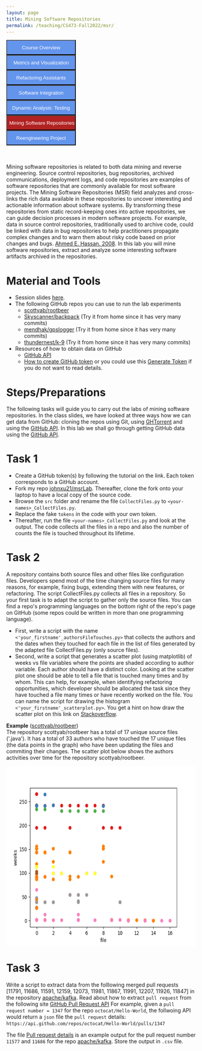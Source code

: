 ```yaml
---
layout: page
title: Mining Software Repositories
permalink: /teaching/CS473-Fall2022/msr/
---
```


<form action="/teaching/CS473-Fall2022/">
    <input type="submit" style="background-color:cornflowerblue;color:white;width:185px;
height:40px;" value="Course Overview" />
</form>
<form action="/teaching/CS473-Fall2022/metrics/">
    <input type="submit" style="background-color:cornflowerblue;color:white;width:185px;
height:40px;" value="Metrics and Visualization" />
</form>
<form action="/teaching/CS473-Fall2022/refactoring/">
    <input type="submit" style="background-color:cornflowerblue;color:white;width:185px;
height:40px;" value="Refactoring Assistants" />
</form>
<form action="/teaching/CS473-Fall2022/integration/">
    <input type="submit" style="background-color:cornflowerblue;color:white;width:185px;
height:40px;" value="Software Integration" />
</form>
<form action="/teaching/CS473-Fall2022/dynamic/">
    <input type="submit" style="background-color:cornflowerblue;color:white;width:185px;
height:40px;" value="Dynamic Analysis: Testing" />
</form>
<form action="/teaching/CS473-Fall2022/msr/">
    <input type="submit" style="background-color:firebrick;color:white;width:185px;
height:40px;" value="Mining Software Repositories" />
</form>
<form action="/teaching/CS473-Fall2022/project/">
    <input type="submit" style="background-color:cornflowerblue;color:white;width:185px;
height:40px;" value="Reengineering Project" />
</form>

<br/>
<br/>


Mining software repositories is related to both data mining and reverse engineering. 
Source control repositories, bug repositories, archived
communications, deployment logs, and code repositories
are examples of software repositories that are commonly
available for most software projects. The Mining Software
Repositories (MSR) field analyzes and cross-links the rich
data available in these repositories to uncover interesting
and actionable information about software systems. By
transforming these repositories from static record-keeping
ones into active repositories, we can guide decision processes 
in modern software projects. For example, data in
source control repositories, traditionally used to archive
code, could be linked with data in bug repositories to help
practitioners propagate complex changes and to warn them
about risky code based on prior changes and bugs. 
[Ahmed E. Hassan. 2008](https://ieeexplore.ieee.org/stamp/stamp.jsp?tp=&arnumber=4659248). 
In this lab you will mine software repositories, extract and analyze some interesting 
software artifacts archived in the repositories.

Material and Tools
==========
* Session slides [here](../../../files/MSR_slides.pdf).
* The following GitHub repos you can use to run the lab experiments
  * [scottyab/rootbeer](https://github.com/scottyab/rootbeer)
  * [Skyscanner/backpack](https://github.com/Skyscanner/backpack) (Try it from home since it has very many commits)
  * [mendhak/gpslogger](https://github.com/mendhak/gpslogger) (Try it from home since it has very many commits)
  * [thundernest/k-9](https://github.com/thundernest/k-9) (Try it from home since it has very many commits)
* Resources of how to obtain data on GitHub
  * [GitHub API](https://docs.github.com/en/rest)
  * [How to create GitHub token](https://docs.github.com/en/authentication/keeping-your-account-and-data-secure/creating-a-personal-access-token#creating-a-token) or you could use this [Generate Token](https://github.com/settings/tokens/new?scopes=repo) if you do not want to read  details.

Steps/Preparations
==========
The following tasks will guide you to carry out the labs of mining software repositories. 
In the class slides, we have looked at three ways how we can get data from GitHub: 
cloning the repos using Git, using [GHTorrent](https://ghtorrent.org/) and using the 
[GitHub API](https://docs.github.com/en/rest). In this lab we shall go through getting GitHub data using the
[GitHub API](https://docs.github.com/en/rest).

Task 1
=======
* Create a GitHub token(s) by following the tutorial on the link. Each token corresponds to a GitHub account.
* Fork my repo [johnxu21/msrLab](https://github.com/johnxu21/msrLab). Thereafter, clone the fork onto your 
laptop to have a local copy of the source code. 
* Browse the ```src``` folder and rename the file ```CollectFiles.py``` to ```<your-names>_CollectFiles.py```.
* Replace the fake ```tokens``` in the code with your own token.
* Thereafter, run the file ```<your-names>_CollectFiles.py``` and look at the output. 
The code collects all the files in a repo and also the number of counts the file is touched 
throughout its lifetime.

Task 2
======
A repository contains both source files and other files like configuration files. Developers 
spend most of the time changing source files for many reasons, for example, fixing bugs, 
extending them with new features, or refactoring. The script CollectFiles.py collects all 
files in a repository. So your first task is to adapt the script to gather only the source files. 
You can find a repo's programming languages on the bottom right of the repo's page on GitHub 
(some repos could be written in more than one programming language).
* First, write a script with the name ```<'your_firstname'_authorsFileTouches.py>``` that collects 
the authors and the dates when they touched for each file in the list of files generated by the 
adapted file CollectFiles.py (only source files).
* Second, write a script that generates a scatter plot (using matplotlib) of weeks vs file 
variables where the points are shaded according to author variable. Each author should have 
a distinct color. Looking at the scatter plot one should be able to tell a file that is 
touched many times and by whom. This can help, for example, when identifying refactoring 
opportunities, which developer should be allocated the task since they have touched a file 
many times or have recently worked on the file. You can name the script for drawing the 
histogram ```<'your_firstname'_scatterplot.py>```. 
You get a hint on how draw the scatter plot on this link on [Stackoverflow](https://stackoverflow.com/questions/8202605/matplotlib-scatterplot-color-as-a-function-of-a-third-variable).

**Example** ([scottyab/rootbeer](https://github.com/scottyab/rootbeer)) <br/>
The repository scottyab/rootbeer has a total of 17 unique source files ('.java'). It has a total 
of 33 authors who have touched the 17 unique files (the data points in the graph) who have been 
updating the files and commiting their changes. The scatter plot  below  shows the authors 
activities over time for the repository scottyab/rootbeer. 

<img src="/images/rootbeer.jpeg" alt="rootbeer" style="width:600px;height:480px;" align="center">

Task 3
======
Write a script to extract data from the folllowing merged pull requests [11791, 11686, 11591, 12159, 12073, 11981, 11867, 11991, 12207, 11926, 11847]
in the repository [apache/kafka](https://github.com/apache/kafka). 
Read about how to extract ```pull request``` from the following site [GitHub Pull Request API](https://docs.github.com/en/rest/pulls/pulls#about-the-pulls-api)
For example, given a ```pull request number = 1347``` for the repo ```octocat/Hello-World```,  the follwoing API would return a ```json``` file the ```pull request``` details:
```https://api.github.com/repos/octocat/Hello-World/pulls/1347```

The file [Pull request details](https://docs.google.com/spreadsheets/d/13f89Ib7jTp1nKz_3KcaFjq_w8iUZSVWSXsIrBlDylJc/edit#gid=0) 
is an example output for the pull request number ```11577``` and ```11686``` for the repo [apache/kafka](https://github.com/apache/kafka).
Store the output in ```.csv``` file.